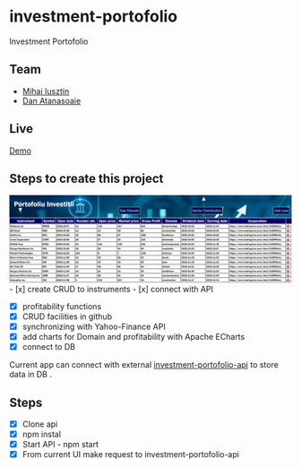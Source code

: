 # investment-portofolio

Investment Portofolio

## Team

- [Mihai Iusztin](https://github.com/Mihai-Iusztin)
- [Dan Atanasoaie](https://github.com/AtanasoaieD)

## Live

[Demo](https://mihai-iusztin.github.io/investment-portofolio/)

## Steps to create this project

<img src = "/media/investment_portofolio.jpg" alt = "Investment-portofolio" title = "Investment Portofolio">
- [x] create CRUD to instruments
- [x] connect with API

- [x] profitability functions
- [x] CRUD facilities in github
- [x] synchronizing with Yahoo-Finance API
- [x] add charts for Domain and profitability with Apache ECharts
- [x] connect to DB

Current app can connect with external [investment-portofolio-api](https://github.com/Mihai-Iusztin/investment-portofolio-api) to store data in DB .

## Steps

- [x] Clone api
- [x] npm instal
- [x] Start API - npm start
- [x] From current UI make request to investment-portofolio-api
